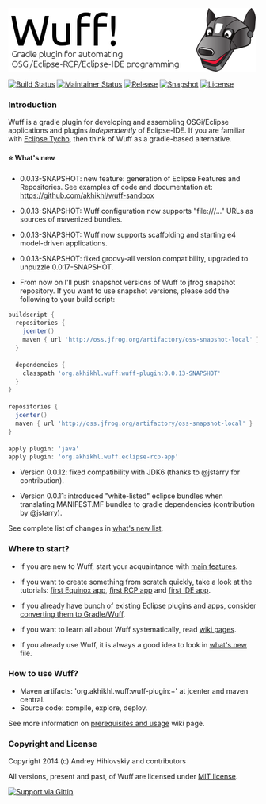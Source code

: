 ![Wuff logo](media/logo.png "Wuff logo")

[![Build Status](https://travis-ci.org/akhikhl/wuff.png?branch=master)](https://travis-ci.org/akhikhl/wuff)
[![Maintainer Status](http://stillmaintained.com/akhikhl/wuff.png)](http://stillmaintained.com/akhikhl/wuff)
[![Release](http://img.shields.io/badge/release-0.0.12-47b31f.svg)](https://github.com/akhikhl/wuff/releases/latest)
[![Snapshot](http://img.shields.io/badge/current-0.0.13--SNAPSHOT-47b31f.svg)](https://github.com/akhikhl/wuff/tree/master)
[![License](http://img.shields.io/badge/license-MIT-47b31f.svg)](#copyright-and-license)

### Introduction

Wuff is a gradle plugin for developing and assembling OSGi/Eclipse applications and plugins *independently* of Eclipse-IDE. If you are familiar with [Eclipse Tycho](https://www.eclipse.org/tycho/), then think of Wuff as a gradle-based alternative.

#### :star: What's new

- 0.0.13-SNAPSHOT: new feature: generation of Eclipse Features and Repositories. See examples of code and documentation at: https://github.com/akhikhl/wuff-sandbox

- 0.0.13-SNAPSHOT: Wuff configuration now supports "file:///..." URLs as sources of mavenized bundles.

- 0.0.13-SNAPSHOT: Wuff now supports scaffolding and starting e4 model-driven applications.

- 0.0.13-SNAPSHOT: fixed groovy-all version compatibility, upgraded to unpuzzle 0.0.17-SNAPSHOT.

- From now on I'll push snapshot versions of Wuff to jfrog snapshot repository. If you want to use snapshot versions, please add the following to your build script:

```groovy
buildscript {
  repositories {
    jcenter()
    maven { url 'http://oss.jfrog.org/artifactory/oss-snapshot-local' }
  }

  dependencies {
    classpath 'org.akhikhl.wuff:wuff-plugin:0.0.13-SNAPSHOT'
  }
}

repositories {
  jcenter()
  maven { url 'http://oss.jfrog.org/artifactory/oss-snapshot-local' }
}

apply plugin: 'java'
apply plugin: 'org.akhikhl.wuff.eclipse-rcp-app'
```

- Version 0.0.12: fixed compatibility with JDK6 (thanks to @jstarry for contribution). 

- Version 0.0.11: introduced "white-listed" eclipse bundles when translating MANIFEST.MF bundles to gradle dependencies (contribution by @jstarry).

See complete list of changes in [what's new list](whatsnew.md),

### Where to start?

- If you are new to Wuff, start your acquaintance with [main features](../../wiki/Main-features).

- If you want to create something from scratch quickly, take a look at the tutorials: 
[first Equinox app](../../wiki/Create-first-Equinox-app), [first RCP app](../../wiki/Create-first-RCP-app) and [first IDE app](../../wiki/Create-first-IDE-app).

- If you already have bunch of existing Eclipse plugins and apps, consider [converting them to Gradle/Wuff](../../wiki/Convert-existing-Eclipse-plugins-and-apps-to-Gradle).

- If you want to learn all about Wuff systematically, read [wiki pages](../../wiki).

- If you already use Wuff, it is always a good idea to look in [what's new](whatsnew.md) file.

### How to use Wuff?

- Maven artifacts: 'org.akhikhl.wuff:wuff-plugin:+' at jcenter and maven central.
- Source code: compile, explore, deploy.

See more information on [prerequisites and usage](../../wiki/Prerequisites-and-usage) wiki page.

### Copyright and License

Copyright 2014 (c) Andrey Hihlovskiy and contributors

All versions, present and past, of Wuff are licensed under [MIT license](LICENSE).

[![Support via Gittip](https://rawgithub.com/twolfson/gittip-badge/0.2.0/dist/gittip.png)](https://www.gittip.com/akhikhl/)
